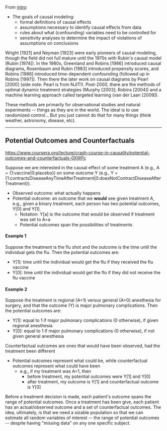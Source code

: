 

From [intro](https://www.coursera.org/lecture/crash-course-in-causality/confusion-over-causality-x4UMR):
  - The goals of causal modeling:
    * formal definitions of causal effects
    * assumptions necessary to identify causal effects from data
    * rules about what (confounding) variables need to be controlled for
    * sensitivity analyses to determine the impact of violations of assumptions on conclusions
    
 Wright [1921] and Neyman [1923] were early pioneers of causal modeling, though the field did not
 full mature until the 1970s with Rubin's causal model (Rubin [1974]). In the 1980s, Greenland and Robins [1986]
 introduced causal diagrams, Rosenbaum and Rubin [1983] introduced propensity scores, and Robins [1986] introduced
 time-dependent confounding (followed up in Robins [1997]).  Then there  the later work on causal diagrams by 
 Pearl [2000] (side note: Pearl is from NJIT!).  Post-2000, there are the methods of optimal dynamic treatment
 strategies (Murphy [2003]; Robins [2004]) and a machine learning approach called targeted learning (van der Laan [2009]).
 
 These methods are primarily for observational studies and natural experiments -- things as they are in the world.  The ideal
 is to use randomized control... But you just cannot do that for many things (think weather, astronomy, disease, etc).
 
 
 --------------------------------
 
## Potential Outcomes and Counterfactuals

https://www.coursera.org/lecture/crash-course-in-causality/potential-outcomes-and-counterfactuals-0XWFc

Suppose we are interested in the causal effect of some treatment A (e.g., A = {1:vaccine|0:placebo}) on some outcome Y
(e.g., Y = {1:contractsDiseaseAnyTimeAfterTreatment|0:doesNotContractDiseaseAfterTreatment}).

* Observed outcome: what actually happens
* Potential outcome: an outcome that we **would** see given treatment A, e.g., given a binary treatment, each
person has two potential outcomes, Y[0] and Y[1].
  - Notation: Y[a] is the outcome that would be observed if treatment was set to A=a
  - Potential outcomes span the possibilities of treatments 
  
#### Example 1
Suppose the treatment is the flu shot and the outcome is the time until the individual gets the flu. Then
the potential outcomes are:
* Y[1]: time until the individual would get the flu if they received the flu vaccine
* Y[0]: time until the individual would get the flu if they did not receive the flu vaccine

#### Example 2
Suppose the treatment is regional (A=1) versus general (A=0) anesthesia for surgery, and that the outcome
(Y) is major pulmonary complications.  Then the potential outcomes are:
* Y[1]: equal to 1 if major pulmonary complications (0 otherwise), if given regional anesthesia
* Y[0]: equal to 1 if major pulmonary complications (0 otherwise), if not given general anesthesia


Counterfactual outcomes are ones that would have been observed, had the treatment been different
* Potential outcomes represent what could be, while counterfactual outcomes represent what could have been
  - e.g., if my treatment was A=1, then
      * before treatment, my potential outcomes were Y[1] and Y[0]
      * after treatment, my outcome is Y[1] and counterfactual outcome is Y[0]
      
Before a treatment decision is made, each patient's outcome spans the range of potential outcomes.  Once
a treatment has been give, each patient has an actual/observed outcome and a set of counterfactual outcomes.  The
idea, ultimately, is that we need a sizable population so that we can estimate all random variables of 
interest -- the range of potential outcomes -- despite having "missing data" on any one specific subject.

